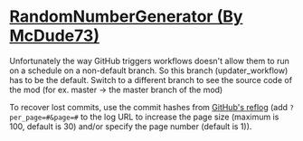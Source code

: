 # [RandomNumberGenerator (By McDude73)](https://github.com/McDude73/RandomNumberGenerator)

Unfortunately the way GitHub triggers workflows doesn't allow them to run on a schedule on a non-default branch. So this branch (updater_workflow) has to be the default. Switch to a different branch to see the source code of the mod (for ex. master -> the master branch of the mod)

To recover lost commits, use the commit hashes from [GitHub's reflog](https://api.github.com/repos/KtaneModules/RandomNumberGenerator-McDude73/events) (add `?per_page=#&page=#` to the log URL to increase the page size (maximum is 100, default is 30) and/or specify the page number (default is 1)).
